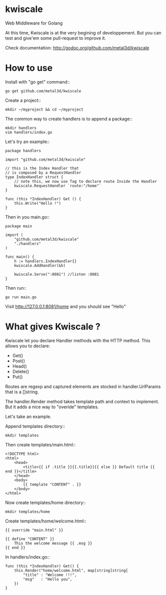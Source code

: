 kwiscale
========

Web Middleware for Golang

At this time, Kwiscale is at the very begining of developpement. But you can test and give'em some pull-request to improve it.


Check documentation: http://godoc.org/github.com/metal3d/kwiscale

How to use
==========

Install with "go get" command::

    go get github.com/metal3d/kwiscale

Create a project::

    mkdir ~/myproject && cd ~/myproject

The common way to create handlers is to append a package::

    mkdir handlers
    vim handlers/index.go


Let's try an example::

    package handlers

    import "github.com/metal3d/kwiscale"

    // this is the Index Handler that
    // is composed by a RequestHandler
    type IndexHandler struct {
        // note this, we now use Tag to declare route Inside the Handler
        kwiscale.RequestHandler `route:"/home"`
    }

    func (this *IndexHandler) Get () {
        this.Write("Hello !")
    }

Then in you main.go::
    
    package main
    
    import (
        "github.com/metal3d/kwiscale"
        "./handlers"
    )

    func main() {
        h := handlers.IndexHandler{}
        kwiscale.AddHandler(&h)

        kwiscale.Serve(":8081") //listen :8081
    }


Then run::

    go run main.go


Visit http://127.0.0.1:8081/home and you should see "Hello"


What gives Kwiscale ?
=====================

Kwiscale let you declare Handler methods with the HTTP method. This allows you to declare:

* Get()
* Post()
* Head()
* Delete()
* Put()

Routes are regexp and captured elements are stocked in handler.UrlParams that is a []string.

The handler.Render method takes template path and context to implement. But it adds a nice way to "overide" templates.

Let's take an example. 

Append templates directory::
    
    mkdir templates

Then create templates/main.html::

    <!DOCTYPE html>
    <html>
        <head>
            <title>{{ if .title }}{{.title}}{{ else }} Default title {{ end }}</title>
        </head>
        <body>
            {{ template "CONTENT" . }}
        </body>
    </html>

Now create templates/home directory::
    
    mkdir templates/home

Create templates/home/welcome.html::
    
    {{ override "main.html" }}

    {{ define "CONTENT" }}
        This the welcome message {{ .msg }}
    {{ end }}

In handlers/index.go::

    func (this *IndexHandler) Get() {
        this.Render("home/welcome.html", map[string]string{
            "title" : "Welcome !!!",
            "msg"   : "Hello you",
        })
    }


